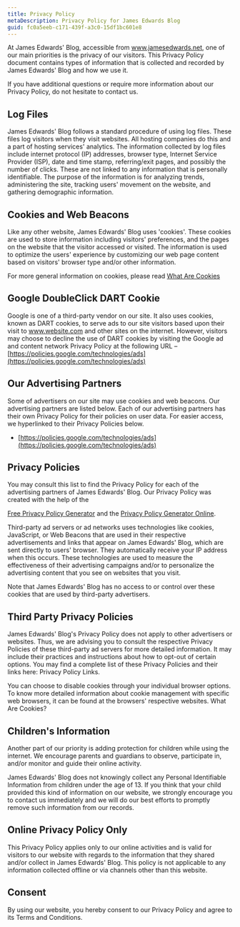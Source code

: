 ```yaml
---
title: Privacy Policy
metaDescription: Privacy Policy for James Edwards Blog
guid: fc0a5eeb-c171-439f-a3c0-15df1bc601e8
---
```


At James Edwards' Blog, accessible from www.jamesedwards.net, one of our main
priorities is the privacy of our visitors. This Privacy Policy document contains
types of information that is collected and recorded by James Edwards' Blog and
how we use it.

If you have additional questions or require more information about our Privacy
Policy, do not hesitate to contact us.

## Log Files

James Edwards' Blog follows a standard procedure of using log files. These files
log visitors when they visit websites. All hosting companies do this and a part
of hosting services' analytics. The information collected by log files include
internet protocol (IP) addresses, browser type, Internet Service Provider (ISP),
date and time stamp, referring/exit pages, and possibly the number of clicks.
These are not linked to any information that is personally identifiable. The
purpose of the information is for analyzing trends, administering the site,
tracking users' movement on the website, and gathering demographic information.

## Cookies and Web Beacons

Like any other website, James Edwards' Blog uses 'cookies'. These cookies are
used to store information including visitors' preferences, and the pages on the
website that the visitor accessed or visited. The information is used to
optimize the users' experience by customizing our web page content based on
visitors' browser type and/or other information.

For more general information on cookies, please read
[What Are Cookies](https://www.privacypolicyonline.com/what-are-cookies/)

## Google DoubleClick DART Cookie

Google is one of a third-party vendor on our site. It also uses cookies, known
as DART cookies, to serve ads to our site visitors based upon their visit to
www.website.com and other sites on the internet. However, visitors may choose to
decline the use of DART cookies by visiting the Google ad and content network
Privacy Policy at the following URL –
[https://policies.google.com/technologies/ads](https://policies.google.com/technologies/ads)

## Our Advertising Partners

Some of advertisers on our site may use cookies and web beacons. Our advertising
partners are listed below. Each of our advertising partners has their own
Privacy Policy for their policies on user data. For easier access, we
hyperlinked to their Privacy Policies below.

- [https://policies.google.com/technologies/ads](https://policies.google.com/technologies/ads)

## Privacy Policies

You may consult this list to find the Privacy Policy for each of the advertising
partners of James Edwards' Blog. Our Privacy Policy was created with the help of
the

[Free Privacy Policy Generator](https://www.privacypolicygenerator.org) and the
[Privacy Policy Generator Online](https://www.privacypolicyonline.com/privacy-policy-generator/).

Third-party ad servers or ad networks uses technologies like cookies,
JavaScript, or Web Beacons that are used in their respective advertisements and
links that appear on James Edwards' Blog, which are sent directly to users'
browser. They automatically receive your IP address when this occurs. These
technologies are used to measure the effectiveness of their advertising
campaigns and/or to personalize the advertising content that you see on websites
that you visit.

Note that James Edwards' Blog has no access to or control over these cookies
that are used by third-party advertisers.

## Third Party Privacy Policies

James Edwards' Blog's Privacy Policy does not apply to other advertisers or
websites. Thus, we are advising you to consult the respective Privacy Policies
of these third-party ad servers for more detailed information. It may include
their practices and instructions about how to opt-out of certain options. You
may find a complete list of these Privacy Policies and their links here: Privacy
Policy Links.

You can choose to disable cookies through your individual browser options. To
know more detailed information about cookie management with specific web
browsers, it can be found at the browsers' respective websites. What Are
Cookies?

## Children's Information

Another part of our priority is adding protection for children while using the
internet. We encourage parents and guardians to observe, participate in, and/or
monitor and guide their online activity.

James Edwards' Blog does not knowingly collect any Personal Identifiable
Information from children under the age of 13. If you think that your child
provided this kind of information on our website, we strongly encourage you to
contact us immediately and we will do our best efforts to promptly remove such
information from our records.

## Online Privacy Policy Only

This Privacy Policy applies only to our online activities and is valid for
visitors to our website with regards to the information that they shared and/or
collect in James Edwards' Blog. This policy is not applicable to any information
collected offline or via channels other than this website.

## Consent

By using our website, you hereby consent to our Privacy Policy and agree to its
Terms and Conditions.

